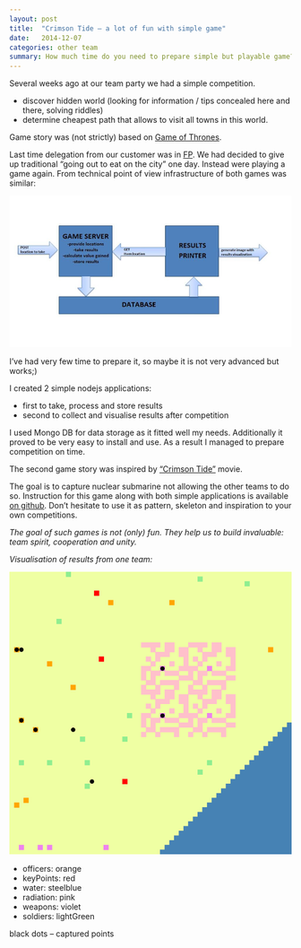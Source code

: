 ```yaml
---
layout: post
title:  "Crimson Tide – a lot of fun with simple game"
date:   2014-12-07
categories: other team
summary: How much time do you need to prepare simple but playable game? With good idea and node.js no more than several hours.
---
```


Several weeks ago at our team party we had a simple competition.

* discover hidden world (looking for information / tips concealed here and there, solving riddles)
* determine cheapest path that allows to visit all towns in this world.

Game story was (not strictly) based on [Game of Thrones](http://www.hbo.com/game-of-thrones#/).

Last time delegation from our customer was in [FP](https://www.future-processing.com/). 
We had decided to give up traditional “going out to eat on the city” one day. 
Instead were playing a game again. From technical point of view infrastructure of both games was similar:

![game infrastructure](/images/game_infrastructure.jpg)

I’ve had very few time to prepare it, so maybe it is not very advanced but works;)

I created 2 simple nodejs applications:

* first to take, process and store results
* second to collect and visualise results after competition

I used Mongo DB for data storage as it fitted well my needs. Additionally it proved to be very easy to install and use.
As a result I managed to prepare competition on time.

The second game story was inspired by [“Crimson Tide”](https://en.wikipedia.org/wiki/Crimson_Tide) movie.

The goal is to capture nuclear submarine not allowing the other teams to do so. Instruction for this game along with 
both simple applications is available [on github](https://github.com/tomaszkus/CrimsonTide). 
Don’t hesitate to use it as pattern, skeleton and inspiration to your own competitions.

*The goal of such games is not (only) fun. They help us to build invaluable: team spirit, cooperation and unity.*

*Visualisation of results from one team:*

![example results](/images/example_results.png)

* officers: orange
* keyPoints: red
* water: steelblue
* radiation: pink
* weapons: violet
* soldiers: lightGreen

black dots – captured points